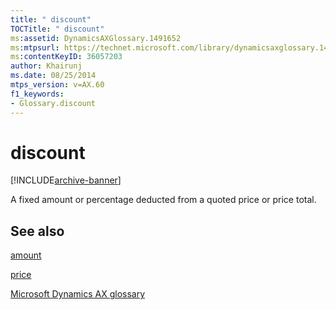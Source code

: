 ```yaml
---
title: " discount"
TOCTitle: " discount"
ms:assetid: DynamicsAXGlossary.1491652
ms:mtpsurl: https://technet.microsoft.com/library/dynamicsaxglossary.1491652(v=AX.60)
ms:contentKeyID: 36057203
author: Khairunj
ms.date: 08/25/2014
mtps_version: v=AX.60
f1_keywords:
- Glossary.discount
---
```


# discount


[!INCLUDE[archive-banner](includes/archive-banner.md)]

A fixed amount or percentage deducted from a quoted price or price total.

## See also

[amount](amount.md)

[price](price.md)

[Microsoft Dynamics AX glossary](glossary/microsoft-dynamics-ax-glossary.md)

  


